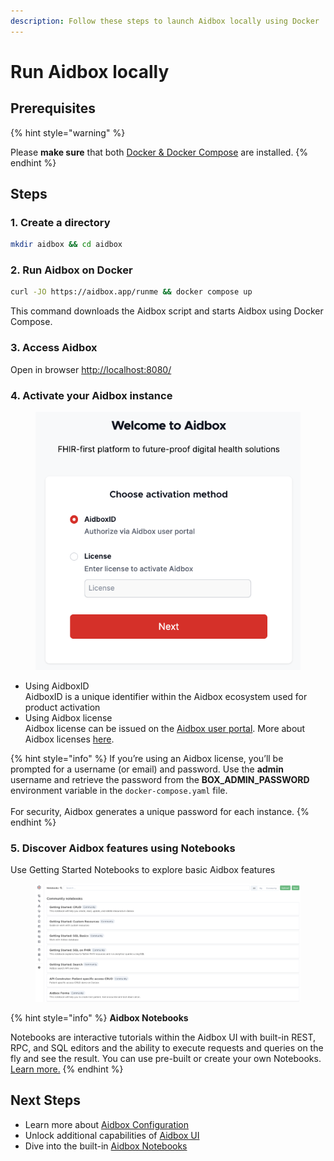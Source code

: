 ```yaml
---
description: Follow these steps to launch Aidbox locally using Docker
---
```


# Run Aidbox locally

## Prerequisites

{% hint style="warning" %}
<img src="../../.gitbook/assets/docker.png" alt="" data-size="original">

Please **make sure** that both [Docker & Docker Compose](https://docs.docker.com/engine/install/) are installed.
{% endhint %}

## Steps

### 1. Create a directory

```sh
mkdir aidbox && cd aidbox
```

### 2. **Run Aidbox on Docker**

```bash
curl -JO https://aidbox.app/runme && docker compose up
```

This command downloads the Aidbox script and starts Aidbox using Docker Compose.

### 3. Access Aidbox

Open in browser [http://localhost:8080/](http://localhost:8080)

### 4. Activate your Aidbox instance

<figure><img src="../../.gitbook/assets/image (163).png" alt=""><figcaption></figcaption></figure>

* Using AidboxID\
  AidboxID is a unique identifier within the Aidbox ecosystem used for product activation
* Using Aidbox license\
  Aidbox license can be issued on the [Aidbox user portal](https://aidbox.app/). More about Aidbox licenses [here](../overview/aidbox-user-portal/licenses.md).

{% hint style="info" %}
If you’re using an Aidbox license, you’ll be prompted for a username (or email) and password. Use the **admin** username and retrieve the password from the **BOX\_ADMIN\_PASSWORD** environment variable in the `docker-compose.yaml` file.\
\
For security, Aidbox generates a unique password for each instance.
{% endhint %}

### 5. **Discover Aidbox features using Notebooks**

Use Getting Started Notebooks to explore basic Aidbox features

<figure><img src="../../.gitbook/assets/Screenshot 2024-05-30 at 20.23.23.png" alt="Aidbox UI: notebooks"><figcaption></figcaption></figure>

{% hint style="info" %}
**Aidbox Notebooks**

Notebooks are interactive tutorials within the Aidbox UI with built-in REST, RPC, and SQL editors and the ability to execute requests and queries on the fly and see the result. You can use pre-built or create your own Notebooks. [Learn more.](../overview/aidbox-ui/aidbox-notebooks.md)
{% endhint %}

## Next Steps

* Learn more about [Aidbox Configuration](../configuration/configure-aidbox-and-multibox.md)
* Unlock additional capabilities of [Aidbox UI](../overview/aidbox-ui/)
* Dive into the built-in [Aidbox Notebooks](../overview/aidbox-ui/aidbox-notebooks.md)
